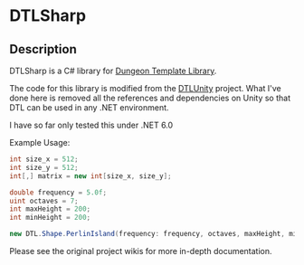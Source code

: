 ﻿# DTLSharp
## Description
DTLSharp is a C# library for [Dungeon Template Library](https://github.com/AsPJT/DungeonTemplateLibrary/).

The code for this library is modified from the [DTLUnity](https://github.com/sitRyo/DungeonTemplateLibraryUnity) project. What I've done here is removed all the references and dependencies on Unity so that DTL can be used in any .NET environment.

I have so far only tested this under .NET 6.0

Example Usage:

```C#
int size_x = 512;
int size_y = 512;
int[,] matrix = new int[size_x, size_y];

double frequency = 5.0f;
uint octaves = 7;
int maxHeight = 200;
int minHeight = 200;

new DTL.Shape.PerlinIsland(frequency: frequency, octaves, maxHeight, minHeight).Draw(matrix);
```

Please see the original project wikis for more in-depth documentation.